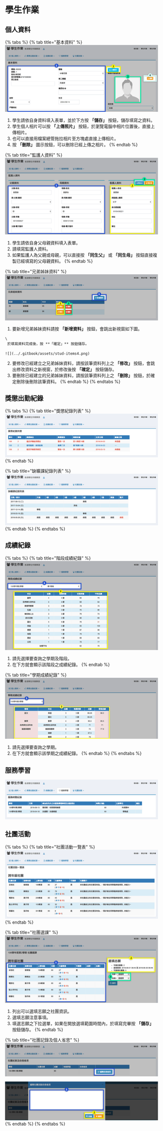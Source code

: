 # 學生作業

## 個人資料

{% tabs %}
{% tab title="基本資料" %}
![](<../.gitbook/assets/stud-items1 (1).png>)

1. 學生請依自身資料填入表單，並於下方按 **「儲存」** 按鈕，儲存填寫之資料。
2. 學生個人相片可以按 **「上傳照片」** 按鈕，於瀏覽電腦中相片位置後，直接上傳相片。
3. 也可以直接用檔案總管拖拉相片至方塊處直接上傳相片。
4. 按 **「刪除」** 圖示按鈕，可以刪除已經上傳之相片。
{% endtab %}

{% tab title="監護人資料" %}
![](../.gitbook/assets/stud-items2.png)

1. 學生請依自身父母親資料填入表單。
2. 請填寫監護人資料。
3. 如果監護人為父親或母親，可以直接按 **「同生父」** 或 **「同生母」** 按鈕直接複製已經填寫的父母親資料。
{% endtab %}

{% tab title="兄弟姊妹資料" %}
![](../.gitbook/assets/stud-items3.png)

1.   要新增兄弟姊妹資料請按 **「新增資料」** 按鈕，會跳出新視窗如下圖。  

    \
     於填寫資料完成後，按 **「確定」** 按鈕儲存。

    ![](../.gitbook/assets/stud-items4.png)
2. 要修改已經建立之兄弟姊妹資料，請按該筆資料列上之 **「修改」** 按鈕，會跳出修改資料之新視窗，於修改後按 **「確定」** 按鈕儲存。
3. 要刪除已經建立的兄弟姊妹資料，請按該筆資料列上之 **「刪除」** 按鈕，於確定刪除後刪除該筆資料。
{% endtab %}
{% endtabs %}

## 獎懲出勤紀錄

{% tabs %}
{% tab title="獎懲紀錄列表" %}
![本功能會列出學生所有系統內已登錄之獎懲紀錄。](../.gitbook/assets/stud-items5.png)
{% endtab %}

{% tab title="缺曠課紀錄列表" %}
![本功能會列出學生所有系統內已登錄之缺曠課紀錄。](../.gitbook/assets/stud-items6.png)
{% endtab %}
{% endtabs %}

## 成績紀錄

{% tabs %}
{% tab title="階段成績紀錄" %}
![](../.gitbook/assets/stud-items7.png)

1. 請先選擇要查詢之學期及階段。
2. 在下方就會顯示該階段之成績紀錄。
{% endtab %}

{% tab title="學期成績紀錄" %}
![](../.gitbook/assets/stud-items8.png)

1. 請先選擇要查詢之學期。
2. 在下方就會顯示該學期之成績紀錄。
{% endtab %}
{% endtabs %}

## 服務學習

![本功能會列出學生所有系統內已登錄之服務學習時數紀錄。](../.gitbook/assets/stud-items9.png)

## 社團活動

{% tabs %}
{% tab title="社團活動一覽表" %}
![本功能會列出本校開設之社團資訊。](../.gitbook/assets/stud-items10.png)
{% endtab %}

{% tab title="社團選課" %}
![如果有設定開放社團選課，本功能可讓學生自行登入填選社團志願。](../.gitbook/assets/stud-items11.png)

1. 列出可以選填志願之社團資訊。
2. 選填志願注意事項。
3. 填選志願之下拉選單，如果在開放選填範圍時間內，於填寫完畢按 **「儲存」** 按鈕儲存。
{% endtab %}

{% tab title="社團記錄及個人省思" %}
![本功能會列出學生個人參與社團之紀錄，並可編輯自我省思。](../.gitbook/assets/stud-items12.png)

![點擊編輯自我省思，產生視窗如下圖。](../.gitbook/assets/stud-items13.png)
{% endtab %}
{% endtabs %}
